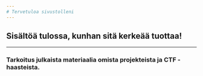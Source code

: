 ```yaml
---
# Tervetuloa sivustolleni
---
```

## Sisältöä tulossa, kunhan sitä kerkeää tuottaa!
---
### Tarkoitus julkaista materiaalia omista projekteista ja **CTF** -haasteista.
